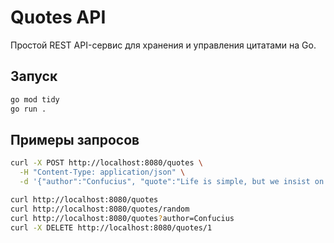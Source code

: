 # Quotes API

Простой REST API-сервис для хранения и управления цитатами на Go.

## Запуск

```bash
go mod tidy
go run .
```

## Примеры запросов

```bash
curl -X POST http://localhost:8080/quotes \
  -H "Content-Type: application/json" \
  -d '{"author":"Confucius", "quote":"Life is simple, but we insist on making it complicated."}'

curl http://localhost:8080/quotes
curl http://localhost:8080/quotes/random
curl http://localhost:8080/quotes?author=Confucius
curl -X DELETE http://localhost:8080/quotes/1
```
